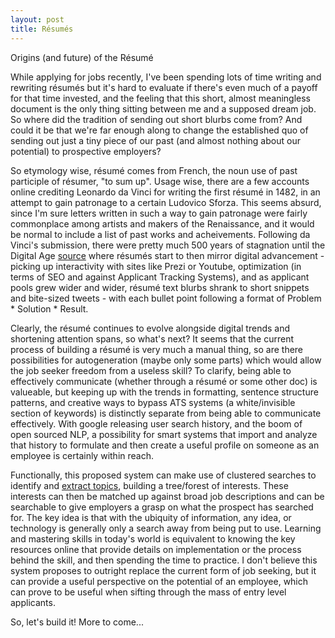 ```yaml
---
layout: post
title: Résumés
---
```


Origins (and future) of the Résumé


While applying for jobs recently, I've been spending lots of time writing and rewriting résumés but it's hard to evaluate if there's even much of a payoff for that time invested, and the feeling that this short, almost meaningless document is the only thing sitting between me and a supposed dream job. So where did the tradition of sending out short blurbs come from? And could it be that we're far enough along to change the established quo of sending out just a tiny piece of our past (and almost nothing about our potential) to prospective employers?


So etymology wise, résumé comes from French, the noun use of past participle of résumer, "to sum up". Usage wise, there are a few accounts online crediting Leonardo da Vinci for writing the first résumé in 1482, in an attempt to gain patronage to a certain Ludovico Sforza. This seems absurd, since I'm sure letters written in such a way to gain patronage were fairly commonplace among artists and makers of the Renaissance, and it would be normal to include a list of past works and acheivements. Following da Vinci's submission, there were pretty much 500 years of stagnation until the Digital Age [source](https://bebusinessed.com/history/history-of-the-resume/) where résumés start to then mirror digital advancement - picking up interactivity with sites like Prezi or Youtube, optimization (in terms of SEO and against Applicant Tracking Systems), and as applicant pools grew wider and wider, résumé text blurbs shrank to short snippets and bite-sized tweets - with each bullet point following a format of Problem * Solution * Result. 


Clearly, the résumé continues to evolve alongside digital trends and shortening attention spans, so what's next? It seems that the current process of building a résumé is very much a manual thing, so are there possibilities for autogeneration (maybe only some parts) which would allow the job seeker freedom from a useless skill? To clarify, being able to effectively communicate (whether through a résumé or some other doc) is valueable, but keeping up with the trends in formatting, sentence structure patterns, and creative ways to bypass ATS systems (a white/invisible section of keywords) is distinctly separate from being able to communicate effectively. With google releasing user search history, and the boom of open sourced NLP, a possibility for smart systems that import and analyze that history to formulate and then create a useful profile on someone as an employee is certainly within reach. 


Functionally, this proposed system can make use of clustered searches to identify and [extract topics](https://en.wikipedia.org/wiki/Topic_model), building a tree/forest of interests. These interests can then be matched up against broad job descriptions and can be searchable to give employers a grasp on what the prospect has searched for. The key idea is that with the ubiquity of information, any idea, or technology is generally only a search away from being put to use. Learning and mastering skills in today's world is equivalent to knowing the key resources online that provide details on implementation or the process behind the skill, and then spending the time to practice. I don't believe this system proposes to outright replace the current form of job seeking, but it can provide a useful perspective on the potential of an employee, which can prove to be useful when sifting through the mass of entry level applicants.


So, let's build it! More to come...